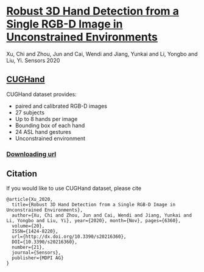# [Robust 3D Hand Detection from a Single RGB-D Image in Unconstrained Environments](https://www.mdpi.com/1424-8220/20/21/6360)
Xu, Chi and Zhou, Jun and Cai, Wendi and Jiang, Yunkai and Li, Yongbo and Liu, Yi. Sensors 2020  

## [CUGHand](https://1drv.ms/u/s!AiO4RSFtV9kehm4ULtjAWdeCWJXn?e=ctbeAP)
CUGHand dataset provides:  
- paired and calibrated RGB-D images  
- 27 subjects  
- Up to 8 hands per image  
- Bounding box of each hand  
- 24 ASL hand gestures  
- Unconstrained environment  

### [Downloading url](https://1drv.ms/u/s!AiO4RSFtV9kehm4ULtjAWdeCWJXn?e=ctbeAP)  


## Citation
If you would like to use CUGHand dataset, please cite 
```
@article{Xu_2020, 
  title={Robust 3D Hand Detection from a Single RGB-D Image in Unconstrained Environments}, 
  author={Xu, Chi and Zhou, Jun and Cai, Wendi and Jiang, Yunkai and Li, Yongbo and Liu, Yi}, year={2020}, month={Nov}, pages={6360},
  volume={20}, 
  ISSN={1424-8220}, 
  url={http://dx.doi.org/10.3390/s20216360}, 
  DOI={10.3390/s20216360}, 
  number={21}, 
  journal={Sensors}, 
  publisher={MDPI AG}
}
```
